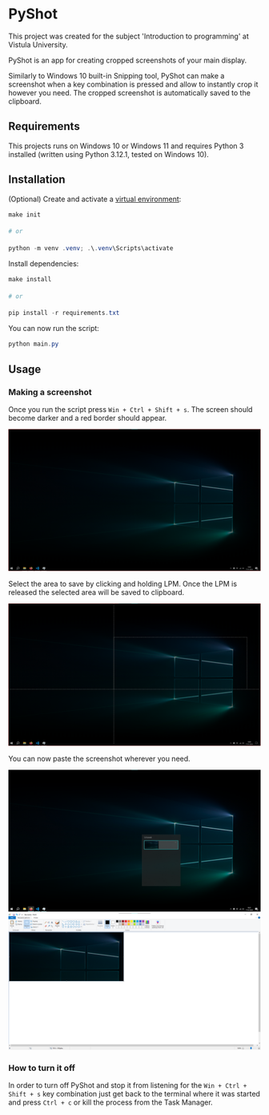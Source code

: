 # PyShot

This project was created for the subject 'Introduction to programming' at Vistula University.

PyShot is an app for creating cropped screenshots of your main display.

Similarly to Windows 10 built-in Snipping tool, PyShot can make a screenshot when a key combination is pressed and allow to instantly crop it however you need. The cropped screenshot is automatically saved to the clipboard.

## Requirements

This projects runs on Windows 10 or Windows 11 and requires Python 3 installed (written using Python 3.12.1, tested on Windows 10).

## Installation

(Optional) Create and activate a [virtual environment](https://docs.python.org/3/library/venv.html):
```powershell
make init

# or

python -m venv .venv; .\.venv\Scripts\activate
```

Install dependencies:
```powershell
make install

# or

pip install -r requirements.txt
```

You can now run the script:
```powershell
python main.py
```

## Usage

### Making a screenshot

Once you run the script press `Win + Ctrl + Shift + s`.
The screen should become darker and a red border should appear.

![Image not found!](docs/demo.png?raw=true)

Select the area to save by clicking and holding LPM.
Once the LPM is released the selected area will be saved to clipboard.


![Image not found!](docs/demo2.png?raw=true)

You can now paste the screenshot wherever you need.

![Image not found!](docs/demo3.png?raw=true)
![Image not found!](docs/demo4.png?raw=true)

### How to turn it off

In order to turn off PyShot and stop it from listening for the  `Win + Ctrl + Shift + s` key combination 
just get back to the terminal where it was started and press `Ctrl + c` or kill the process from the Task Manager.

